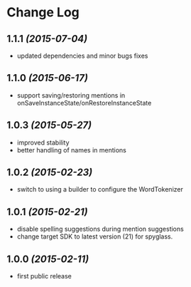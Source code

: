 Change Log
==========

1.1.1 *(2015-07-04)*
--------------------------
 * updated dependencies and minor bugs fixes

1.1.0 *(2015-06-17)*
--------------------------
 * support saving/restoring mentions in onSaveInstanceState/onRestoreInstanceState

1.0.3 *(2015-05-27)*
--------------------------
 * improved stability
 * better handling of names in mentions

1.0.2 *(2015-02-23)*
--------------------------
 * switch to using a builder to configure the WordTokenizer

1.0.1 *(2015-02-21)*
--------------------------
 *  disable spelling suggestions during mention suggestions
 *  change target SDK to latest version (21) for spyglass.

1.0.0 *(2015-02-11)*
--------------------------
 *  first public release

